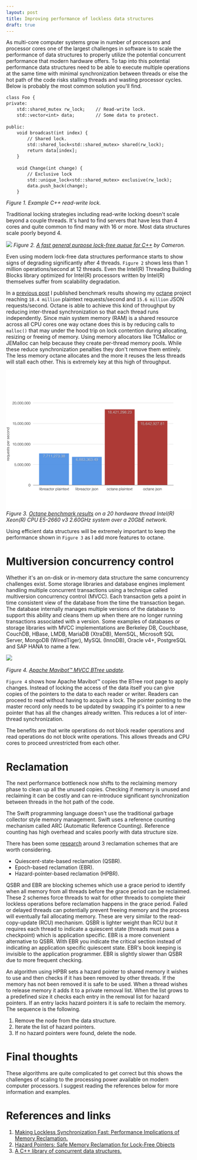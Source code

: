 ```yaml
---
layout: post
title: Improving performance of lockless data structures
draft: true
---
```


As multi-core computer systems grow in number of processors and processor cores one of the largest challenges in software is to scale the performance of data structures to properly utilize the potential concurrent performance that modern hardware offers. To tap into this potential performance data structures need to be able to execute multiple operations at the same time with minimal synchronization between threads or else the hot path of the code risks stalling threads and wasting processor cycles. Below is probably the most common solution you'll find.

```
class Foo {
private:
    std::shared_mutex rw_lock;    // Read-write lock.
    std::vector<int> data;        // Some data to protect.

public:
    void broadcast(int index) {
        // Shared lock.
        std::shared_lock<std::shared_mutex> shared(rw_lock);
        return data[index];
    }

    void Change(int change) {
        // Exclusive lock
        std::unique_lock<std::shared_mutex> exclusive(rw_lock);
        data.push_back(change);
    }

```
_Figure 1. Example C++ read-write lock._

Traditional locking strategies including read-write locking doesn't scale beyond a couple threads. It's hard to find servers that have less than 4 cores and quite common to find many with 16 or more. Most data structures scale poorly beyond 4.

<a target="_blank" href="http://moodycamel.com/blog/2014/heavy32.png"><img src="http://moodycamel.com/blog/2014/heavy32.png"/></a>
_Figure 2. <a target="_blank" href="http://moodycamel.com/blog/2014/a-fast-general-purpose-lock-free-queue-for-c++">A fast general purpose lock-free queue for C++</a> by Cameron._

Even using modern lock-free data structures performance starts to show signs of degrading significantly after 4 threads. `Figure 2` shows less than 1 million operations/second at 12 threads. Even the Intel(R) Threading Building Blocks library optimized for Intel(R) processors written by Intel(R) themselves suffer from scalability degradation.

In a [previous post](http://simongui.github.io/2016/12/30/octane-json-benchmarks.html) I published benchmark results showing my [octane](https://github.com/simongui/octane) project reaching `18.4 million` plaintext requests/second and `15.6 million` JSON requests/second. Octane is able to achieve this kind of throughput by reducing inter-thread synchronization so that each thread runs independently. Since main system memory (RAM) is a shared resource across all CPU cores one way octane does this is by reducing calls to `malloc()` that may under the hood trip on lock contention during allocating, resizing or freeing of memory. Using memory allocators like TCMalloc or JEMalloc can help because they create per-thread memory pools. While these reduce synchronization penalties they don't remove them entirely. The less memory octane allocates and the more it reuses the less threads will stall each other. This is extremely key at this high of throughput.

<a target="_blank" href="/images/2016-12-30-throughput.png"><img src="/images/2016-12-30-throughput.png"/></a>
_Figure 3. [Octane benchmark results](/2016/12/30/octane-json-benchmarks.html) on a 20 hardware thread Intel(R) Xeon(R) CPU E5-2660 v3 2.60GHz system over a 20GbE network._

Using efficient data structures will be extremely important to keep the performance shown in `Figure 3` as I add more features to octane.

# Multiversion concurrency control
Whether it's an on-disk or in-memory data structure the same concurrency challenges exist. Some storage libraries and database engines implement handling multiple concurrent transactions using a technique called multiversion concurrency control (MVCC). Each transaction gets a point in time consistent view of the database from the time the transaction began. The database internally manages multiple versions of the database to support this ability and cleans them up when there are no longer running transactions associated with a version. Some examples of databases or storage libraries with MVCC implementations are Berkeley DB, Couchbase, CouchDB, HBase, LMDB, MariaDB (XtraDB), MemSQL, Microsoft SQL Server, MongoDB (WiredTiger), MySQL (InnoDB), Oracle v4+, PostgreSQL and SAP HANA to name a few.

<a target="_blank" href="http://directory.apache.org/mavibot/user-guide/images/r3tor4.gif"><img src="http://directory.apache.org/mavibot/user-guide/images/r3tor4.gif"/></a>

_Figure 4. <a target="_blank" href="http://directory.apache.org/mavibot/user-guide/2.1-mvcc-btree.html">Apache Mavibot™ MVCC BTree update</a>._

`Figure 4` shows how Apache Mavibot™ copies the BTree root page to apply changes. Instead of locking the access of the data itself you can give copies of the pointers to the data to each reader or writer. Readers can proceed to read without having to acquire a lock. The pointer pointing to the master record only needs to be updated by swapping it's pointer to a new pointer that has all the changes already written. This reduces a lot of inter-thread synchronization.

The benefits are that write operations do not block reader operations and read operations do not block write operations. This allows threads and CPU cores to proceed unrestricted from each other.

# Reclamation
The next performance bottleneck now shifts to the reclaiming memory phase to clean up all the unused copies. Checking if memory is unused and reclaiming it can be costly and can re-introduce significant synchronization between threads in the hot path of the code.

The Swift programming language doesn't use the traditional garbage collector style memory management. Swift uses a reference counting mechanism called ARC (Automatic Reference Counting). Reference counting has high overhead and scales poorly with data structure size.

There has been some [research](http://www.rdrop.com/users/paulmck/RCU/hart_ipdps06.pdf) around 3 reclamation schemes that are worth considering.
* Quiescent-state-based reclamation (QSBR).
* Epoch-based reclamation (EBR).
* Hazard-pointer-based reclamation (HPBR).

QSBR and EBR are blocking schemes which use a grace period to identify when all memory from all threads before the grace period can be reclaimed. These 2 schemes force threads to wait for other threads to complete their lockless operations before reclamation happens in the grace period. Failed or delayed threads can potentially prevent freeing memory and the process will eventually fail allocating memory. These are very similar to the read-copy-update (RCU) mechanism. QSBR is lighter weight than RCU but it requires each thread to indicate a quiescent state (threads must pass a checkpoint) which is application specific. EBR is a more convenient alternative to QSBR. With EBR you indicate the critical section instead of indicating an application specific quiescent state. EBR's book keeping is invisible to the application programmer. EBR is slightly slower than QSBR due to more frequent checking.

An algorithm using HPBR sets a hazard pointer to shared memory it wishes to use and then checks if it has been removed by other threads. If the memory has not been removed it is safe to be used. When a thread wishes to release memory it adds it to a private removal list. When the list grows to a predefined size it checks each entry in the removal list for hazard pointers. If an entry lacks hazard pointers it is safe to reclaim the memory. The sequence is the following.

1. Remove the node from the data structure.
2. Iterate the list of hazard pointers.
3. If no hazard pointers were found, delete the node.

# Final thoughts
These algorithms are quite complicated to get correct but this shows the challenges of scaling to the processing power
available on modern computer processors. I suggest reading the references below for more information and examples.

# References and links
1. <a target="_blank" href="http://www.rdrop.com/users/paulmck/RCU/hart_ipdps06.pdf">Making Lockless Synchronization Fast: Performance Implications of Memory Reclamation.</a>  
2. <a target="_blank" href="http://web.cecs.pdx.edu/~walpole/class/cs510/papers/11.pdf">Hazard Pointers: Safe Memory Reclamation for Lock-Free Objects</a>  
3. <a target="_blank" href="https://github.com/khizmax/libcds">A C++ library of concurrent data structures.</a>  
